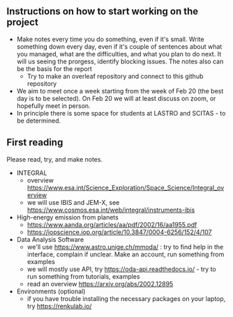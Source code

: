 ## Instructions on how to start working on the project

* Make notes every time you do something, even if it's small. Write something down every day, even if it's couple of sentences about what you managed, what are the difficulties, and what you plan to do next. It will us seeing the prorgess, identify blocking issues. The notes also can be the basis for the report
  * Try to make an overleaf repository and connect to this github repository
* We aim to meet once a week starting from the week of Feb 20 (the best day is to be selected). On Feb 20 we will at least discuss on zoom, or hopefully meet in person.
* In principle there is some space for students at LASTRO and SCITAS - to be determined.

## First reading

Please read, try, and make notes. 

* INTEGRAL
  * overview https://www.esa.int/Science_Exploration/Space_Science/Integral_overview
  * we will use IBIS and JEM-X, see https://www.cosmos.esa.int/web/integral/instruments-ibis
* High-energy emission from planets
  * https://www.aanda.org/articles/aa/pdf/2002/16/aa1955.pdf
  * https://iopscience.iop.org/article/10.3847/0004-6256/152/4/107
* Data Analysis Software
  * we'll use https://www.astro.unige.ch/mmoda/ : try to find help in the interface, complain if unclear. Make an account, run something from examples
  * we will mostly use API, try https://oda-api.readthedocs.io/ - try to run something from tutorials, examples
  * read an overview https://arxiv.org/abs/2002.12895
* Environments (optional)
  * if you have trouble installing the necessary packages on your laptop, try https://renkulab.io/

